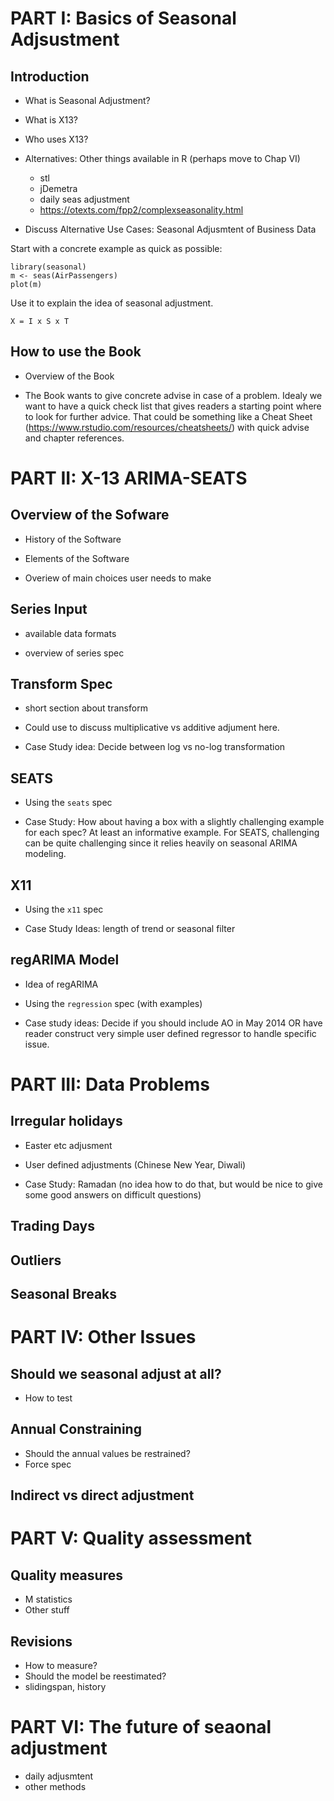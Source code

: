PART I: Basics of Seasonal Adjsustment
======================================

## Introduction

- What is Seasonal Adjustment?

- What is X13?

- Who uses X13?

- Alternatives: Other things available in R (perhaps move to Chap VI)
  - stl
  - jDemetra
  - daily seas adjustment
  - https://otexts.com/fpp2/complexseasonality.html

- Discuss Alternative Use Cases: Seasonal Adjusmtent of Business Data


Start with a concrete example as quick as possible:

    library(seasonal)
    m <- seas(AirPassengers)
    plot(m)

Use it to explain the idea of seasonal adjustment.

    X = I x S x T


## How to use the Book

- Overview of the Book

- The Book wants to give concrete advise in case of a problem.
Idealy we want to have a quick check list that gives readers a starting point where to look for further advice. That could be something like a Cheat Sheet (https://www.rstudio.com/resources/cheatsheets/) with quick advise and chapter references.


PART II: X-13 ARIMA-SEATS
=========================

## Overview of the Sofware

- History of the Software

- Elements of the Software

- Overiew of main choices user needs to make

## Series Input

- available data formats

- overview of series spec

## Transform Spec

- short section about transform

- Could use to discuss multiplicative vs additive adjument here.

- Case Study idea: Decide between log vs no-log transformation 


## SEATS

- Using the `seats` spec

- Case Study: How about having a box with a slightly challenging example for each spec? 
At least an informative example. For SEATS, challenging can be quite challenging since it relies heavily on seasonal ARIMA modeling. 


## X11

- Using the `x11` spec

- Case Study Ideas: length of trend or seasonal filter


## regARIMA Model

- Idea of regARIMA

- Using the `regression` spec (with examples)

- Case study ideas: Decide if you should include AO in May 2014 OR have reader construct very simple user defined regressor to handle specific issue.


PART III: Data Problems
=======================

## Irregular holidays

- Easter etc adjusment

- User defined adjustments (Chinese New Year, Diwali)

- Case Study: Ramadan (no idea how to do that, but would be nice to give some good answers on difficult questions)


## Trading Days

## Outliers

## Seasonal Breaks



PART IV: Other Issues
=====================

## Should we seasonal adjust at all?

- How to test

## Annual Constraining

- Should the annual values be restrained?
- Force spec

## Indirect vs direct adjustment


PART V: Quality assessment
==========================

## Quality measures

- M statistics
- Other stuff

## Revisions

- How to measure?
- Should the model be reestimated?
- slidingspan, history


PART VI: The future of seaonal adjustment
=========================================

- daily adjusmtent
- other methods


